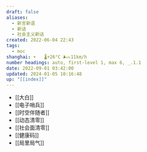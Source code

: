 ```yaml
---
draft: false
aliases:
  - 新言新语
  - 新话
  - 社会主义新话
created: 2022-06-04 22:43
tags:
  - moc
shanghai: ☀️   🌡️+26°C 🌬️↖11km/h
number headings: auto, first-level 1, max 6, _.1.1
date: 2022-09-01 03:42:00
updated: 2024-01-05 10:16:48
up: "[[index]]"
---
```



- [[大白]]
- [[电子哨兵]]
- [[时空伴随者]]
- [[动态清零]]
- [[社会面清零]]
- [[健康码]]
- [[局里局气]]
